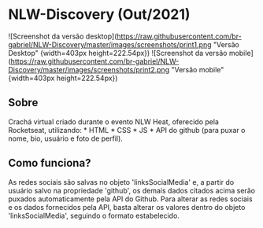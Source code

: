 # NLW-Discovery (Out/2021)
![Screenshot da versão desktop](https://raw.githubusercontent.com/br-gabriel/NLW-Discovery/master/images/screenshots/print1.png "Versão Desktop" {width=403px height=222.54px}) 
![Screenshot da versão mobile](https://raw.githubusercontent.com/br-gabriel/NLW-Discovery/master/images/screenshots/print2.png "Versão mobile" {width=403px height=222.54px})


## Sobre
  Crachá virtual criado durante o evento NLW Heat, oferecido pela Rocketseat, utilizando:
	* HTML
	* CSS
	* JS
	* API do github (para puxar o nome, bio, usuário e foto de perfil).

## Como funciona?
  As redes sociais são salvas no objeto 'linksSocialMedia' e, a partir do usuário salvo na propriedade 'github', os demais dados citados acima serão puxados automaticamente pela API do Github. 
  Para alterar as redes sociais e os dados fornecidos pela API, basta alterar os valores dentro do objeto 'linksSocialMedia', seguindo o formato estabelecido.
